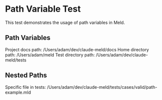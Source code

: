 # Path Variable Test

This test demonstrates the usage of path variables in Meld.

## Path Variables

Project docs path: /Users/adam/dev/claude-meld/docs
Home directory path: /Users/adam/meld
Test directory path: /Users/adam/dev/claude-meld/tests

## Nested Paths

Specific file in tests: /Users/adam/dev/claude-meld/tests/cases/valid/path-example.mld 